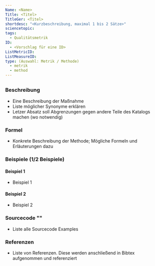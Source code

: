 ```yaml
---
Name: <Name>
Title: <Titel>
TitleGer: <Titel>
shortdesc: "<Kurzbeschreibung, maximal 1 bis 2 Sätze>"
sciencetopic: 
tags:
  - Qualitätsmetrik
ID:
  - <Vorschlag für eine ID>
ListMetricID: 
ListMeasureID: 
type: (Auswahl: Metrik / Methode)
  - metrik
  - method
---
```

	
## <Titel>

### Beschreibung
- Eine Beschreibung der Maßnahme
- Liste möglicher Synonyme erklären 
- Letzer Absatz soll Abgrenzungen gegen andere Teile des Katalogs machen (wo notwendig)


### Formel
- Konkrete Beschreibung der Methode; Mögliche Formeln und Erläuterungen dazu

### Beispiele (1/2 Beispiele)

#### Beispiel 1

- Beispiel 1 


#### Beispiel 2

- Beispiel 2 




### Sourcecode "<Titel>"

- Liste alle Sourcecode Examples 


### Referenzen

- Liste von Referenzen. Diese werden anschließend in Bibtex aufgenommen und referenziert